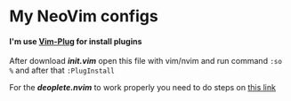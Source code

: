 # My NeoVim configs

#### I'm use [Vim-Plug](https://github.com/junegunn/vim-plug) for install plugins

After download *__init.vim__* open this file with vim/nvim and run command ```:so %``` and after that ```:PlugInstall```

For the *__deoplete.nvim__* to work properly you need to do steps on [this link](https://github.com/Shougo/deoplete.nvim#requirements)
